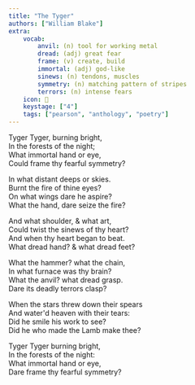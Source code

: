 ```yaml
---
title: "The Tyger"
authors: ["William Blake"]
extra:
    vocab:
        anvil: (n) tool for working metal
        dread: (adj) great fear
        frame: (v) create, build
        immortal: (adj) god-like
        sinews: (n) tendons, muscles
        symmetry: (n) matching pattern of stripes
        terrors: (n) intense fears
    icon: 🐅
    keystage: ["4"]
    tags: ["pearson", "anthology", "poetry"]
---
```

Tyger Tyger, burning bright,   
In the forests of the night;   
What immortal hand or eye,   
Could frame thy fearful symmetry?  
  
In what distant deeps or skies.   
Burnt the fire of thine eyes?  
On what wings dare he aspire?  
What the hand, dare seize the fire?  
  
And what shoulder, & what art,  
Could twist the sinews of thy heart?  
And when thy heart began to beat.  
What dread hand? & what dread feet?  
  
What the hammer? what the chain,  
In what furnace was thy brain?  
What the anvil? what dread grasp.  
Dare its deadly terrors clasp?  
  
When the stars threw down their spears   
And water'd heaven with their tears:  
Did he smile his work to see?  
Did he who made the Lamb make thee?  
  
Tyger Tyger burning bright,  
In the forests of the night:  
What immortal hand or eye,  
Dare frame thy fearful symmetry?
